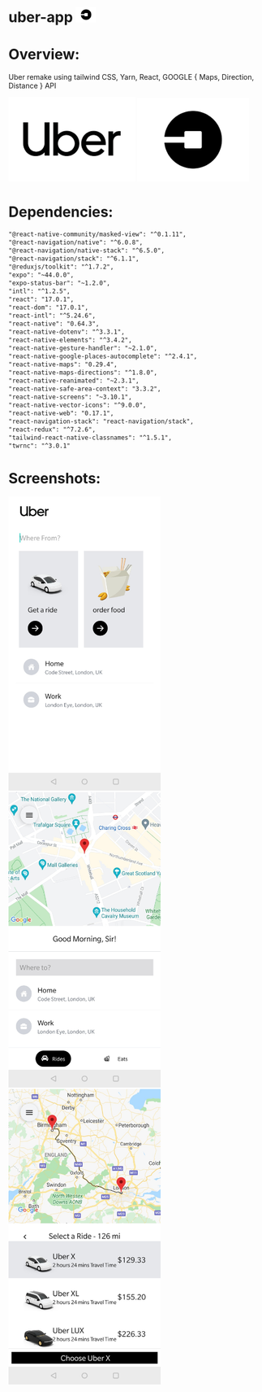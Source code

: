 # uber-app <img src="assets/uber-picture-logo.png" width=40  >

<h1>
    Overview:
    </h1>

Uber remake using tailwind CSS, Yarn, React, GOOGLE { Maps, Direction, Distance } API

<div>
    <img src="assets/uber-logo-white.png" width=250  >
    <img src="assets/uber-picture-logo.png" width=220>
</div>


<h1>
    Dependencies: 
</h1>

    "@react-native-community/masked-view": "^0.1.11",
    "@react-navigation/native": "^6.0.8",
    "@react-navigation/native-stack": "^6.5.0",
    "@react-navigation/stack": "^6.1.1",
    "@reduxjs/toolkit": "^1.7.2",
    "expo": "~44.0.0",
    "expo-status-bar": "~1.2.0",
    "intl": "^1.2.5",
    "react": "17.0.1",
    "react-dom": "17.0.1",
    "react-intl": "^5.24.6",
    "react-native": "0.64.3",
    "react-native-dotenv": "^3.3.1",
    "react-native-elements": "^3.4.2",
    "react-native-gesture-handler": "~2.1.0",
    "react-native-google-places-autocomplete": "^2.4.1",
    "react-native-maps": "0.29.4",
    "react-native-maps-directions": "^1.8.0",
    "react-native-reanimated": "~2.3.1",
    "react-native-safe-area-context": "3.3.2",
    "react-native-screens": "~3.10.1",
    "react-native-vector-icons": "^9.0.0",
    "react-native-web": "0.17.1",
    "react-navigation-stack": "react-navigation/stack",
    "react-redux": "^7.2.6",
    "tailwind-react-native-classnames": "^1.5.1",
    "twrnc": "^3.0.1"



<h1>
    Screenshots:
  </h1>
    


<div>
    <img src="assets/Uber-Screenshot-1.jpg" width=300 >
    <img src="assets/Uber-Screenshot-2.jpg" width=300 >
    <img src="assets/Uber-Screenshot-3.jpg" width=300 >
</div>



